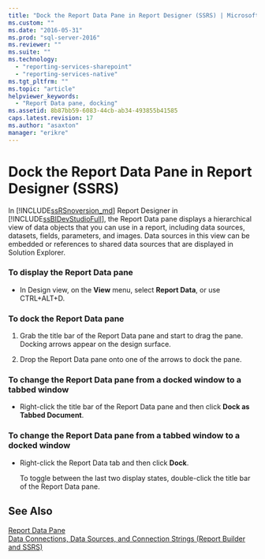```yaml
---
title: "Dock the Report Data Pane in Report Designer (SSRS) | Microsoft Docs"
ms.custom: ""
ms.date: "2016-05-31"
ms.prod: "sql-server-2016"
ms.reviewer: ""
ms.suite: ""
ms.technology: 
  - "reporting-services-sharepoint"
  - "reporting-services-native"
ms.tgt_pltfrm: ""
ms.topic: "article"
helpviewer_keywords: 
  - "Report Data pane, docking"
ms.assetid: 8b87bb59-6083-44cb-ab34-493855b41585
caps.latest.revision: 17
ms.author: "asaxton"
manager: "erikre"
---
```

# Dock the Report Data Pane in Report Designer (SSRS)
  In [!INCLUDE[ssRSnoversion_md](../../a9notintoc/includes/ssrsnoversion-md.md)] Report Designer in [!INCLUDE[ssBIDevStudioFull](../../a9notintoc/includes/ssbidevstudiofull-md.md)], the Report Data pane displays a hierarchical view of data objects that you can use in a report, including data sources, datasets, fields, parameters, and images. Data sources in this view can be embedded or references to shared data sources that are displayed in Solution Explorer.  
  
### To display the Report Data pane  
  
-   In Design view, on the **View** menu, select **Report Data**, or use CTRL+ALT+D.
  
### To dock the Report Data pane  
  
1.  Grab the title bar of the Report Data pane and start to drag the pane. Docking arrows appear on the design surface.  
  
2.  Drop the Report Data pane onto one of the arrows to dock the pane.  
  
### To change the Report Data pane from a docked window to a tabbed window  
  
-   Right-click the title bar of the Report Data pane and then click **Dock as Tabbed Document**.  
  
### To change the Report Data pane from a tabbed window to a docked window  
  
-   Right-click the Report Data tab and then click **Dock**.  
  
     To toggle between the last two display states, double-click the title bar of the Report Data pane.  
  
## See Also  
 [Report Data Pane](../../reporting-services/report-data/report-data-pane.md)   
 [Data Connections, Data Sources, and Connection Strings &#40;Report Builder and SSRS&#41;](../../reporting-services/report-data/data-connections-data-sources-and-connection-strings-report-builder-and-ssrs.md)  
  
  